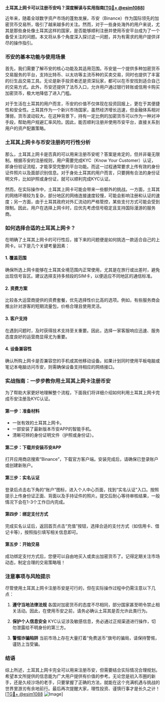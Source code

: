 **土耳其上网卡可以注册币安吗？深度解读与实用指南[[TG💪+ @esim1088](https://t.me/s/esim1088)]**

近年来，随着全球数字资产市场的蓬勃发展，币安（Binance）作为国际领先的加密货币交易所，吸引了越来越多的关注。然而，对于一些身处海外的用户来说，尤其是那些身处像土耳其这样的国家，是否能够顺利注册并使用币安平台成为了一个备受关注的问题。本文将从多个角度深入探讨这一问题，并为有需求的用户提供详尽的操作指引。

### 币安的基本功能与使用场景

首先，我们需要了解币安的核心功能及其适用范围。币安是一个提供多种加密货币交易服务的平台，支持比特币、以太坊等主流币种的买卖交易，同时也提供了丰富的衍生品交易工具。无论是新手投资者还是资深玩家，都可以在币安找到适合自己的交易方式。此外，币安还提供了法币入口，允许用户通过银行转账或信用卡购买加密货币，极大地降低了进入门槛。

对于生活在土耳其的用户而言，币安的价值不仅体现在投资回报上，更在于其便捷性和安全性。土耳其作为一个新兴市场国家，虽然经济增长迅速，但金融体系相对薄弱，货币波动较大。在这种背景下，持有一定比例的加密货币可以作为一种对冲手段，帮助用户规避汇率风险。因此，能否顺利注册并使用币安平台，直接关系到用户的资产配置策略。

### 土耳其上网卡与币安注册的可行性分析

那么，土耳其上网卡是否真的可以用来注册币安呢？答案是肯定的，但并非毫无限制。根据币安的注册规则，用户需要完成KYC（Know Your Customer）认证，即身份验证流程，才能享受完整的平台功能。而这一过程通常要求上传有效的身份证件照片以及面部识别信息。对于身处土耳其的用户而言，只要拥有合法的身份证明文件，比如护照或身份证，就可以顺利完成KYC认证。

然而，在实际操作中，土耳其上网卡可能会带来一些额外的挑战。一方面，土耳其的网络环境较为复杂，部分地区的网络连接速度较慢，可能会影响注册和认证的速度；另一方面，由于土耳其政府对外汇流动的严格管控，某些支付方式可能会受到限制。因此，用户在选择上网卡时，应优先考虑信号稳定且支持国际漫游的服务商。

### 如何选择合适的土耳其上网卡？

在明确了土耳其上网卡的可行性后，接下来的问题便是如何挑选一款适合自己的上网卡。以下是几个关键考量因素：

#### 1. **覆盖范围**
   确保所选上网卡能够在土耳其全境范围内正常使用，尤其是在旅行或出差时，避免出现信号盲区。建议选择支持多频段的SIM卡，以便适应不同地区的通信标准。

#### 2. **资费方案**
   比较各大运营商提供的资费套餐，优先选择性价比高的选项。例如，有些服务商会推出针对游客的短期流量包，价格合理且使用灵活。

#### 3. **客户支持**
   在遇到问题时，及时获得技术支持至关重要。因此，选择一家客服响应迅速、服务态度良好的运营商显得尤为重要。

#### 4. **设备兼容性**
   确认所购上网卡是否兼容您的手机或其他移动设备。如果计划同时使用平板电脑或笔记本电脑访问币安，则需确保设备支持相应的网络接口。

### 实战指南：一步步教你用土耳其上网卡注册币安

为了帮助大家更好地理解整个流程，下面我们将详细介绍如何利用土耳其上网卡完成币安注册及KYC认证。

#### 第一步：准备材料
   - 一张有效的土耳其上网卡。
   - 一部安装了最新版本币安APP的智能手机。
   - 清晰可辨的身份证明文件（护照或身份证）。

#### 第二步：下载并安装币安APP
   打开应用商店搜索“Binance”，下载官方客户端。安装完成后，请确保已登录账户或创建新账户。

#### 第三步：实名认证
   登录后点击右下角的“账户”图标，进入个人中心页面，找到“实名认证”入口。按照提示上传身份证正面、背面以及手持证件的照片。提交后耐心等待审核结果，一般情况下会在1-3个工作日内完成。

#### 第四步：绑定支付方式
   完成实名认证后，返回首页点击“充值”按钮，选择合适的支付方式（如信用卡、借记卡等），按照指引填写相关信息即可。

#### 第五步：开始交易
   成功绑定支付方式后，您便可以自由地买入或卖出加密货币了。记得定期关注市场动态，制定合理的交易策略哦！

### 注意事项与风险提示

尽管使用土耳其上网卡注册币安是可行的，但在实际操作过程中仍需注意以下几点：

1. **遵守当地法律法规**
   各国对加密货币的态度不尽相同，部分国家甚至明令禁止相关活动。因此，在使用币安之前，请务必确认土耳其是否允许此类行为。

2. **保护个人信息安全**
   KYC认证涉及敏感信息，务必通过正规渠道进行操作，切勿泄露给不明身份的第三方。

3. **警惕诈骗陷阱**
   当前市场上存在大量打着“免费送币”旗号的骗局，请保持警惕，谨防上当受骗。

### 结语

综上所述，土耳其上网卡完全可以用来注册币安，但需要结合实际情况合理规划。希望本文所提供的信息能为广大用户提供有价值的参考。无论您是初入币圈的新手，还是久经沙场的老手，只要掌握了正确的方法，就能在这个充满机遇与挑战的世界里游刃有余地前行。最后再次提醒大家，理性投资、谨慎行事才是长久之计！[[TG💪+ @esim1088](https://t.me/s/esim1088) ![Image](https://i.postimg.cc/4NQfJmqS/Snipaste-2025-05-13-00-14-12.png)]